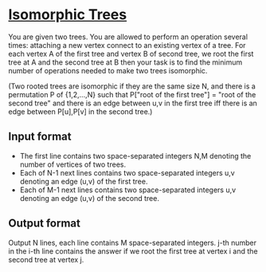 # [Isomorphic Trees][link]

You are given two trees. You are allowed to perform an operation several times: attaching a new vertex connect to an existing vertex of a tree. For each vertex A of the first tree and vertex B of second tree, we root the first tree at A and the second tree at B then your task is to find the minimum number of operations needed to make two trees isomorphic.

(Two rooted trees are isomorphic if they are the same size N, and there is a permutation P of {1,2,...,N} such that P["root of the first tree"] = "root of the second tree" and there is an edge between u,v in the first tree iff there is an edge between P[u],P[v] in the second tree.)

## Input format

- The first line contains two space-separated integers N,M denoting the number of vertices of two trees.
- Each of N-1 next lines contains two space-separated integers u,v denoting an edge (u,v) of the first tree.
- Each of M-1 next lines contains two space-separated integers u,v denoting an edge (u,v) of the second tree.

## Output format

Output N lines, each line contains M space-separated integers. j-th number in the i-th line contains the answer if we root the first tree at vertex i and the second tree at vertex j.

[link]: https://www.hackerearth.com/practice/algorithms/graphs/minimum-cost-maximum-flow/practice-problems/algorithm/isomorphic-tree-70be4549/
